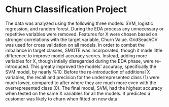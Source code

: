 # Churn Classification Project

The data was analyzed using the following three models: SVM, logistic regression, and random forest. During the EDA process any unnecessary or repetitive variables were removed. Features for X were chosen based on stronger correlations with the target variable, Churn Value. GridSeachCV was used for cross validation on all models. In order to combat the imbalance in target classes, SMOTE was incorporated, though it made little difference to improve model accuracy scores. Instead, adding more variables for X, though intially disregarded during the EDA phase, were re-introduced. This greatly improved the models' accuracy, specifically the SVM model, by nearly %10. Before the re-introduction of additional X variables, the recall and precision for the underrepresented class (1) were much lower, compared to after where they are much more even with the overrepresented class (0). The final model, SVM, had the highest accuracy when tested on the same X variables for all the models. It predicted a customer was likely to churn when fitted on new data. 
